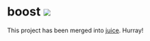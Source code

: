 # boost ![](http://i.imgur.com/fSEY9.gif)

This project has been merged into [juice](https://github.com/LearnBoost/juice).
Hurray!
